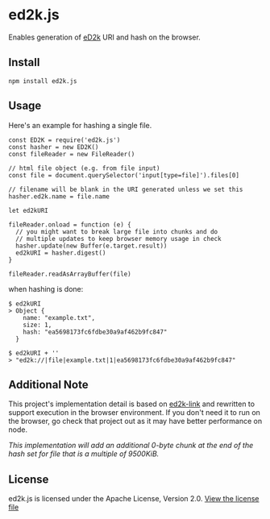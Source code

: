 # ed2k.js

Enables generation of [eD2k][ed2k] URI and hash on the browser.

## Install

`npm install ed2k.js`

## Usage

Here's an example for hashing a single file.

```
const ED2K = require('ed2k.js')
const hasher = new ED2K()
const fileReader = new FileReader()

// html file object (e.g. from file input)
const file = document.querySelector('input[type=file]').files[0]

// filename will be blank in the URI generated unless we set this
hasher.ed2k.name = file.name

let ed2kURI

fileReader.onload = function (e) {
  // you might want to break large file into chunks and do
  // multiple updates to keep browser memory usage in check
  hasher.update(new Buffer(e.target.result))
  ed2kURI = hasher.digest()
}

fileReader.readAsArrayBuffer(file)
```

when hashing is done:

```
$ ed2kURI
> Object {
    name: "example.txt",
    size: 1,
    hash: "ea5698173fc6fdbe30a9af462b9fc847"
  }

$ ed2kURI + ''
> "ed2k://|file|example.txt|1|ea5698173fc6fdbe30a9af462b9fc847"
```

## Additional Note

This project's implementation detail is based on [ed2k-link][ed2k-link]
and rewritten to support execution in the browser environment.
If you don't need it to run on the browser, go check that project out
as it may have better performance on node.

*This implementation will add an additional 0-byte chunk at the end
of the hash set for file that is a multiple of 9500KiB.*

## License

ed2k.js is licensed under the Apache License, Version 2.0.
[View the license file](LICENSE)

[ed2k]: https://en.wikipedia.org/wiki/Ed2k_URI_scheme
[ed2k-link]: https://github.com/lightrabbit/ed2k-link

